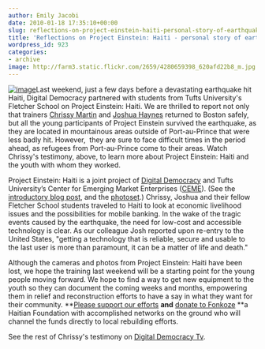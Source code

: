 ```yaml
---
author: Emily Jacobi
date: 2010-01-18 17:35:10+00:00
slug: reflections-on-project-einstein-haiti-personal-story-of-earthquake-survivor
title: 'Reflections on Project Einstein: Haiti - personal story of earthquake survivor'
wordpress_id: 923
categories:
- archive
image: http://farm3.static.flickr.com/2659/4280659398_620afd22b8_m.jpg
---
```


[![image](http://farm3.static.flickr.com/2659/4280659398_620afd22b8_m.jpg)](http://www.flickr.com/photos/digitaldemocracy/4280659398/in/set-72157623193844546)Last weekend, just a few days before a devastating earthquake hit Haiti, Digital Democracy partnered with students from Tufts University's Fletcher School on Project Einstein: Haiti. We are thrilled to report not only that trainers [Chrissy Martin](http://twitter.com/chrissiy) and [Joshua Haynes](http://twitter.com/joshuahaynes) returned to Boston safely, but all the young participants of Project Einstein survived the earthquake, as they are located in mountainous areas outside of Port-au-Prince that were less badly hit. However,  they are sure to face difficult times in the period ahead, as refugees from Port-au-Prince come to their areas. Watch Chrissy's testimony, above, to learn more about Project Einstein: Haiti and the youth with whom they worked.

Project Einstein: Haiti is a joint project of [Digital Democracy](http://digital-democracy.org/) and Tufts University’s Center for Emerging Market Enterprises ([CEME](http://fletcher.tufts.edu/ibc/ceme.shtml%29)). (See the [introductory blog post](../2010/01/07/introducing-project-einstein-haiti/), and the [photoset](http://www.flickr.com/photos/digitaldemocracy/sets/72157623193844546/).) Chrissy, Joshua and their fellow Fletcher School students traveled to Haiti to look at economic livelihood issues and the possibilities for mobile banking. In the wake of the tragic events caused by the earthquake, the need for low-cost and accessible technology is clear. As our colleague Josh reported upon re-entry to the United States, "getting a technology that is reliable, secure and usable to the last user is more than paramount, it can be a matter of life and death."

Although the cameras and photos from Project Einstein: Haiti have been lost, we hope the training last weekend will be a starting point for the young people moving forward. We hope to find a way to get new equipment to the youth so they can document the coming weeks and months, empowering them in relief and reconstruction efforts to have a say in what they want for their community. **[Please support our efforts](../donate/) **and** [donate to Fonkoze](http://www.fonkoze.org/) **a Haitian Foundation with accomplished networks on the ground who will channel the funds directly to local rebuilding efforts.



See the rest of Chrissy's testimony on [Digital Democracy Tv](http://www.digital-democracy.org/ddtv/).
